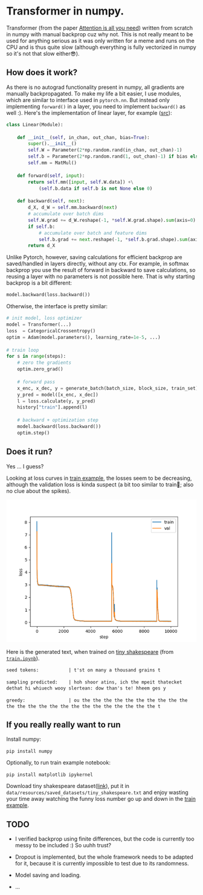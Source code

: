 # Transformer in numpy.

Transformer (from the paper [Attention is all you need](https://arxiv.org/abs/1706.03762)) written from scratch in numpy with manual backprop cuz why not.
This is not really meant to be used for anything serious as it was only written for a meme and runs on the CPU and is thus quite slow (although everything is fully vectorized in numpy so it's not that slow either😎).

## How does it work?

As there is no autograd functionality present in numpy, all gradients are manually backpropagated.
To make my life a bit easier, I use modules, which are similar to interface used in `pytorch.nn`.
But instead only implementing `forward()` in a layer, you need to implement `backward()` as well :).
Here's the implementation of linear layer, for example ([src](src/nn/layers/basic.py)):

```py
class Linear(Module):

    def __init__(self, in_chan, out_chan, bias=True):
        super().__init__()
        self.W = Parameter(2*np.random.rand(in_chan, out_chan)-1)
        self.b = Parameter(2*np.random.rand(1, out_chan)-1) if bias else None
        self.mm = MatMul()

    def forward(self, input):
        return self.mm([input, self.W.data]) +\
            (self.b.data if self.b is not None else 0)
    
    def backward(self, next):
        d_X, d_W = self.mm.backward(next)
        # accumulate over batch dims
        self.W.grad += d_W.reshape(-1, *self.W.grad.shape).sum(axis=0)
        if self.b:
            # accumulate over batch and feature dims
            self.b.grad += next.reshape(-1, *self.b.grad.shape).sum(axis=0)
        return d_X
```

Unlike Pytorch, however, saving calculations for efficient backprop are saved/handled in layers directly, without any ctx.
For example, in softmax backprop you use the result of forward in backward to save calculations, so reusing a layer with no parameters is not possible here.
That is why starting backprop is a bit different:

```py
model.backward(loss.backward())
```

Otherwise, the interface is pretty similar:

```py
# init model, loss optimizer
model = Transformer(...)
loss  = CategoricalCrossentropy()
optim = Adam(model.parameters(), learning_rate=1e-5, ...)

# train loop
for s in range(steps):
    # zero the gradients
    optim.zero_grad()

    # forward pass
    x_enc, x_dec, y = generate_batch(batch_size, block_size, train_set)
    y_pred = model([x_enc, x_dec])
    l = loss.calculate(y, y_pred)
    history["train"].append(l)

    # backward + optimization step
    model.backward(loss.backward())
    optim.step()
```

## Does it run?

Yes ... I guess?

Looking at loss curves in [train example](src/train.ipynb), the losses seem to be decreasing, although the validation loss is kinda suspect (a bit too similar to train🤔; also no clue about the spikes).

![Where is loss?](figs/loss.png "Is this loss?")

Here is the generated text, when trained on [tiny shakespeare](https://raw.githubusercontent.com/karpathy/char-rnn/master/data/tinyshakespeare/input.txt) (from [`train.ipynb`]("src/train.ipynb")).

```
seed tokens:           | t'st on many a thousand grains t

sampling predicted:    | hoh shoor atins, ich the mpeit thatecket dethat hi whiuech wooy slertean: dow than's te! hheem ges y

greedy:                | ou the the the the the the the the the the the the the the the the the the the the the the the the t
```




## If you really really want to run

Install numpy:

`pip install numpy`

Optionally, to run train example notebook:

`pip install matplotlib ipykernel`

Download tiny shakespeare dataset([link](https://raw.githubusercontent.com/karpathy/char-rnn/master/data/tinyshakespeare/input.txt)), put it in `data/resources/saved_datasets/tiny_shakespeare.txt` and enjoy wasting your time away watching the funny loss number go up and down in the [train example](src/train.ipynb).

## TODO

* I verified backprop using finite differences, but the code is currently too messy to be included :) So uuhh trust?

* Dropout is implemented, but the whole framework needs to be adapted for it, because it is currently impossible to test due to its randomness.

* Model saving and loading.

* ...